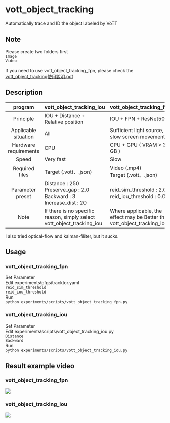 # vott_object_tracking
Automatically trace and ID the object labeled by VoTT

## Note
Please create two folders first  
    `Image`  
    `Video`

If you need to use vott_object_tracking_fpn, please check the [vott_object_tracking使用說明.pdf](vott_object_tracking%E4%BD%BF%E7%94%A8%E8%AA%AA%E6%98%8E.pdf)

## Description
| program               | vott_object_tracking_iou           | vott_object_tracking_fpn                          |
| :--------------------:|------------------------------------|---------------------------------------------------|
| Principle             | IOU + Distance + Relative position | IOU + FPN + ResNet50                              |
| Applicable situation  | All                                | Sufficient light source, slow screen movement     |
| Hardware requirements | CPU                                | CPU + GPU ( VRAM > 3 GB )                         |
| Speed                 | Very fast                          | Slow                                              |
| Required files        | Target (.vott、.json)              | Video (.mp4)<br>Target (.vott、.json)             |
| Parameter preset      | Distance : 250<br>Preserve_gap : 2.0<Br>Backward : 3<br>Increase_dist : 20 | reid_sim_threshold : 2.0<br>reid_iou_threshold : 0.01|
| Note                  | If there is no specific reason, simply select vott_object_tracking_iou | Where applicable, the effect may be Better than vott_object_tracking_iou |

I also tried optical-flow and kalman-filiter, but it sucks.

## Usage
### vott_object_tracking_fpn  
Set Parameter  
Edit experiments\cfgs\tracktor.yaml  
`reid_sim_threshold`  
`reid_iou_threshold`  
Run  
`python experiments/scripts/vott_object_tracking_fpn.py`  
### vott_object_tracking_iou  
Set Parameter  
Edit experiments\scripts\vott_object_tracking_iou.py  
`Distance`  
`Backward`  
Run  
`python experiments/scripts/vott_object_tracking_iou.py`

## Result example video
### vott_object_tracking_fpn
[![](http://img.youtube.com/vi/6li0w8jix40/0.jpg)](http://www.youtube.com/watch?v=6li0w8jix40 "")
### vott_object_tracking_iou  
[![](http://img.youtube.com/vi/UB4gya7vWSM/0.jpg)](http://www.youtube.com/watch?v=UB4gya7vWSM "")
